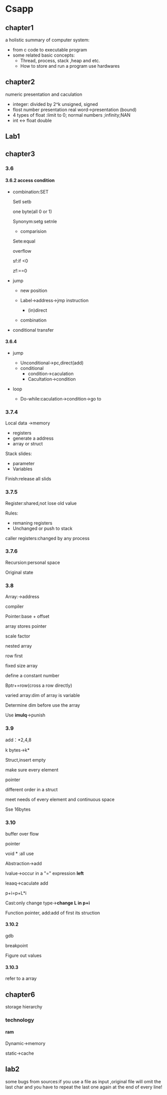 # Csapp

## chapter1

a holistic summary of computer system:

- from c code to executable program
- some related basic concepts:
  -  Thread, process, stack ,heap and etc.
  - How to store and run a program use hardwares

## chapter2

numeric presentation and caculation

- integer: divided by 2^k                unsigned, signed
- flost number presentation            real word->presentation (bound)
- 4 types of float :limit to 0; normal numbers ;infinity;NAN
- int <-> float double

## Lab1

## chapter3

### 3.6

#### 3.6.2 access condition

- combination:SET

  Setl setb

  one byte(all 0 or 1)

  Synonym:setg setnle

  - comparision

  Sete:equal

  overflow

  sf:if <0

  zf:==0

- jump 

  - new position
  - Label->address->jmp instruction
    - (in)direct

  - combination

- conditional transfer

#### 3.6.4

- jump
  - Unconditional->pc,direct(add)
  - conditional
    - condition->caculation
    - Cacultation->condition

- loop
  - Do-while:caculation->condition->go to

### 3.7.4

Local data ->memory

- registers
- generate a address
- array or struct

Stack slides:

- parameter
- Variables

Finish:release all slids

### 3.7.5

Register:shared,not lose old value

Rules:

- remaning registers
- Unchanged or push to stack

caller registers:changed by any process

### 3.7.6

Recursion:personal space

Original state

### 3.8

Array:->address

compiler

Pointer:base + offset

array stores pointer

scale factor

nested array

row first

fixed size array

define a constant number

Bptr+=row(cross a row directly)

varied array:dim of array is variable

Determine dim before use the array

Use **imulq**->punish

### 3.9

add：*2,4,8

k bytes->k*

Struct,insert empty

make sure every element

pointer

different order in a struct

meet needs of every element and continuous space

Sse 16bytes

### 3.10

buffer over flow

pointer

void * :all use

Abstraction->add

lvalue->occur in a "=" expression **left**

leaaq->caculate add

p+i=p+L*i

Cast:only change type->**change L in p+i**

Function pointer, add:add of first its struction

#### 3.10.2

gdb

breakpoint

Figure out values

#### 3.10.3

refer to a array



## chapter6

storage hierarchy

### technology

#### ram

Dynamic->memory

static->cache 

## lab2

some bugs from sources:if you use a file as input ,original file will omit the last char and you have to repeat the last one again at the end of every line!


